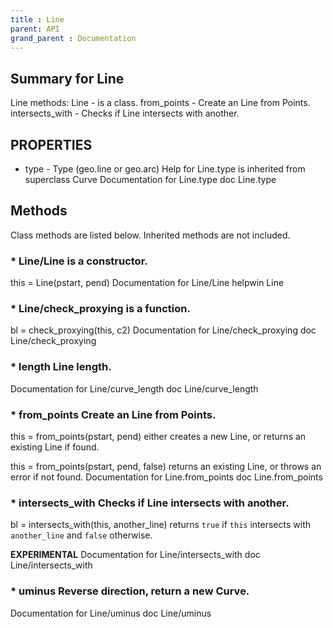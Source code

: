 ```yaml
---
title : Line
parent: API
grand_parent : Documentation
---
```

## Summary for Line
Line methods:
Line - is a class.
from_points - Create an Line from Points.
intersects_with - Checks if Line intersects with another.
## PROPERTIES
* type - Type (geo.line or geo.arc)
Help for Line.type is inherited from superclass Curve
Documentation for Line.type
doc Line.type

## Methods
Class methods are listed below. Inherited methods are not included.
### * Line/Line is a constructor.
this = Line(pstart, pend)
Documentation for Line/Line
helpwin Line

### * Line/check_proxying is a function.
bl = check_proxying(this, c2)
Documentation for Line/check_proxying
doc Line/check_proxying

### * length Line length.
Documentation for Line/curve_length
doc Line/curve_length

### * from_points Create an Line from Points.

this = from_points(pstart, pend) either creates a new Line, or
returns an existing Line if found.

this = from_points(pstart, pend, false) returns an existing Line,
or throws an error if not found.
Documentation for Line.from_points
doc Line.from_points

### * intersects_with Checks if Line intersects with another.

bl = intersects_with(this, another_line) returns `true` if `this`
intersects with `another_line` and `false` otherwise.

**EXPERIMENTAL**
Documentation for Line/intersects_with
doc Line/intersects_with

### * uminus Reverse direction, return a new Curve.
Documentation for Line/uminus
doc Line/uminus

